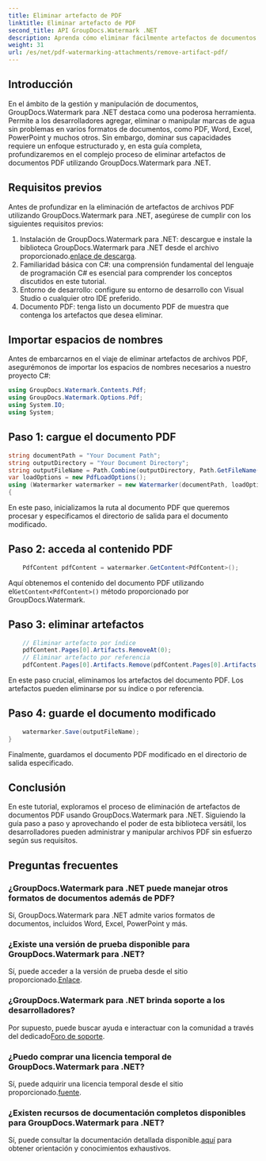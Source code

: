 ```yaml
---
title: Eliminar artefacto de PDF
linktitle: Eliminar artefacto de PDF
second_title: API GroupDocs.Watermark .NET
description: Aprenda cómo eliminar fácilmente artefactos de documentos PDF usando GroupDocs.Watermark para .NET. Domina el proceso paso a paso con nuestro completo tutorial.
weight: 31
url: /es/net/pdf-watermarking-attachments/remove-artifact-pdf/
---
```

## Introducción
En el ámbito de la gestión y manipulación de documentos, GroupDocs.Watermark para .NET destaca como una poderosa herramienta. Permite a los desarrolladores agregar, eliminar o manipular marcas de agua sin problemas en varios formatos de documentos, como PDF, Word, Excel, PowerPoint y muchos otros. Sin embargo, dominar sus capacidades requiere un enfoque estructurado y, en esta guía completa, profundizaremos en el complejo proceso de eliminar artefactos de documentos PDF utilizando GroupDocs.Watermark para .NET.
## Requisitos previos
Antes de profundizar en la eliminación de artefactos de archivos PDF utilizando GroupDocs.Watermark para .NET, asegúrese de cumplir con los siguientes requisitos previos:
1. Instalación de GroupDocs.Watermark para .NET: descargue e instale la biblioteca GroupDocs.Watermark para .NET desde el archivo proporcionado.[enlace de descarga](https://releases.groupdocs.com/Watermark/net/).
2. Familiaridad básica con C#: una comprensión fundamental del lenguaje de programación C# es esencial para comprender los conceptos discutidos en este tutorial.
3. Entorno de desarrollo: configure su entorno de desarrollo con Visual Studio o cualquier otro IDE preferido.
4. Documento PDF: tenga listo un documento PDF de muestra que contenga los artefactos que desea eliminar.

## Importar espacios de nombres
Antes de embarcarnos en el viaje de eliminar artefactos de archivos PDF, asegurémonos de importar los espacios de nombres necesarios a nuestro proyecto C#:
```csharp
using GroupDocs.Watermark.Contents.Pdf;
using GroupDocs.Watermark.Options.Pdf;
using System.IO;
using System;
```
## Paso 1: cargue el documento PDF
```csharp
string documentPath = "Your Document Path";
string outputDirectory = "Your Document Directory";
string outputFileName = Path.Combine(outputDirectory, Path.GetFileName(documentPath));
var loadOptions = new PdfLoadOptions();
using (Watermarker watermarker = new Watermarker(documentPath, loadOptions))
{
```
En este paso, inicializamos la ruta al documento PDF que queremos procesar y especificamos el directorio de salida para el documento modificado.
## Paso 2: acceda al contenido PDF
```csharp
    PdfContent pdfContent = watermarker.GetContent<PdfContent>();
```
 Aquí obtenemos el contenido del documento PDF utilizando el`GetContent<PdfContent>()` método proporcionado por GroupDocs.Watermark.
## Paso 3: eliminar artefactos
```csharp
    // Eliminar artefacto por índice
    pdfContent.Pages[0].Artifacts.RemoveAt(0);
    // Eliminar artefacto por referencia
    pdfContent.Pages[0].Artifacts.Remove(pdfContent.Pages[0].Artifacts[0]);
```
En este paso crucial, eliminamos los artefactos del documento PDF. Los artefactos pueden eliminarse por su índice o por referencia.
## Paso 4: guarde el documento modificado
```csharp
    watermarker.Save(outputFileName);
}
```
Finalmente, guardamos el documento PDF modificado en el directorio de salida especificado.

## Conclusión
En este tutorial, exploramos el proceso de eliminación de artefactos de documentos PDF usando GroupDocs.Watermark para .NET. Siguiendo la guía paso a paso y aprovechando el poder de esta biblioteca versátil, los desarrolladores pueden administrar y manipular archivos PDF sin esfuerzo según sus requisitos.
## Preguntas frecuentes
### ¿GroupDocs.Watermark para .NET puede manejar otros formatos de documentos además de PDF?
Sí, GroupDocs.Watermark para .NET admite varios formatos de documentos, incluidos Word, Excel, PowerPoint y más.
### ¿Existe una versión de prueba disponible para GroupDocs.Watermark para .NET?
 Sí, puede acceder a la versión de prueba desde el sitio proporcionado.[Enlace](https://releases.groupdocs.com/).
### ¿GroupDocs.Watermark para .NET brinda soporte a los desarrolladores?
 Por supuesto, puede buscar ayuda e interactuar con la comunidad a través del dedicado[Foro de soporte](https://forum.groupdocs.com/c/watermark/19).
### ¿Puedo comprar una licencia temporal de GroupDocs.Watermark para .NET?
 Sí, puede adquirir una licencia temporal desde el sitio proporcionado.[fuente](https://purchase.groupdocs.com/temporary-license/).
### ¿Existen recursos de documentación completos disponibles para GroupDocs.Watermark para .NET?
 Sí, puede consultar la documentación detallada disponible.[aquí](https://tutorials.groupdocs.com/Watermark/net/) para obtener orientación y conocimientos exhaustivos.